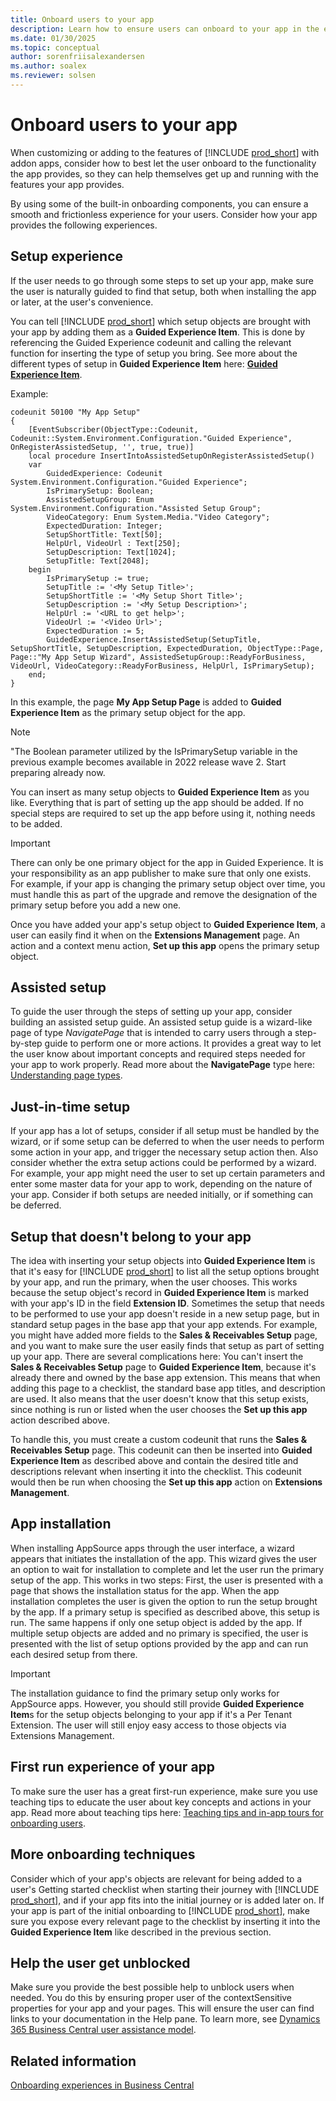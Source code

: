 ```yaml
---
title: Onboard users to your app
description: Learn how to ensure users can onboard to your app in the easiest way.
ms.date: 01/30/2025
ms.topic: conceptual
author: sorenfriisalexandersen
ms.author: soalex
ms.reviewer: solsen
---
```


# Onboard users to your app

When customizing or adding to the features of [!INCLUDE [prod_short](../includes/prod_short.md)] with addon apps, consider how to best let the user onboard to the functionality the app provides, so they can help themselves get up and running with the features your app provides.

By using some of the built-in onboarding components, you can ensure a smooth and frictionless experience for your users. Consider how your app provides the following experiences.  

## Setup experience

If the user needs to go through some steps to set up your app, make sure the user is naturally guided to find that setup, both when installing the app or later, at the user's convenience.

You can tell [!INCLUDE [prod_short](../includes/prod_short.md)] which setup objects are brought with your app by adding them as a **Guided Experience Item**. This is done by referencing the Guided Experience codeunit and calling the relevant function for inserting the type of setup you bring. See more about the different types of setup in **Guided Experience Item** here: [**Guided Experience Item**](onboarding-checklist.md#guided-experience-item).

Example:

```al
codeunit 50100 "My App Setup"
{
    [EventSubscriber(ObjectType::Codeunit, Codeunit::System.Environment.Configuration."Guided Experience", OnRegisterAssistedSetup, '', true, true)]
    local procedure InsertIntoAssistedSetupOnRegisterAssistedSetup()
    var
        GuidedExperience: Codeunit System.Environment.Configuration."Guided Experience";
        IsPrimarySetup: Boolean;
        AssistedSetupGroup: Enum System.Environment.Configuration."Assisted Setup Group";
        VideoCategory: Enum System.Media."Video Category";
        ExpectedDuration: Integer;
        SetupShortTitle: Text[50];
        HelpUrl, VideoUrl : Text[250];
        SetupDescription: Text[1024];
        SetupTitle: Text[2048];
    begin
        IsPrimarySetup := true;
        SetupTitle := '<My Setup Title>';
        SetupShortTitle := '<My Setup Short Title>';
        SetupDescription := '<My Setup Description>';
        HelpUrl := '<URL to get help>';
        VideoUrl := '<Video Url>';
        ExpectedDuration := 5;
        GuidedExperience.InsertAssistedSetup(SetupTitle, SetupShortTitle, SetupDescription, ExpectedDuration, ObjectType::Page, Page::"My App Setup Wizard", AssistedSetupGroup::ReadyForBusiness, VideoUrl, VideoCategory::ReadyForBusiness, HelpUrl, IsPrimarySetup);
    end;
}
```

In this example, the page **My App Setup Page** is added to ****Guided Experience Item**** as the primary setup object for the app.  

> [!NOTE]  
> "The Boolean parameter utilized by the IsPrimarySetup variable in the previous example becomes available in 2022 release wave 2. Start preparing already now.

You can insert as many setup objects to **Guided Experience Item** as you like. Everything that is part of setting up the app should be added. If no special steps are required to set up the app before using it, nothing needs to be added.

> [!IMPORTANT]  
> There can only be one primary object for the app in Guided Experience. It is your responsibility as an app publisher to make sure that only one exists. For example, if your app is changing the primary setup object over time, you must handle this as part of the upgrade and remove the designation of the primary setup before you add a new one.

Once you have added your app's setup object to **Guided Experience Item**, a user can easily find it when on the **Extensions Management** page. An action and a context menu action, **Set up this app** opens the primary setup object.

## Assisted setup

To guide the user through the steps of setting up your app, consider building an assisted setup guide. An assisted setup guide is a wizard-like page of type *NavigatePage* that is intended to carry users through a step-by-step guide to perform one or more actions. It provides a great way to let the user know about important concepts and required steps needed for your app to work properly. Read more about the **NavigatePage** type here: [Understanding page types](../developer/devenv-page-types-and-layouts.md#understanding-page-types).

## Just-in-time setup

If your app has a lot of setups, consider if all setup must be handled by the wizard, or if some setup can be deferred to when the user needs to perform some action in your app, and trigger the necessary setup action then. Also consider whether the extra setup actions could be performed by a wizard. For example, your app might need the user to set up certain parameters and enter some master data for your app to work, depending on the nature of your app. Consider if both setups are needed initially, or if something can be deferred.

## Setup that doesn't belong to your app

The idea with inserting your setup objects into **Guided Experience Item** is that it's easy for [!INCLUDE [prod_short](../includes/prod_short.md)] to list all the setup options brought by your app, and run the primary, when the user chooses. This works because the setup object's record in **Guided Experience Item** is marked with your app's ID in the field **Extension ID**. Sometimes the setup that needs to be performed to use your app doesn't reside in a new setup page, but in standard setup pages in the base app that your app extends. For example, you might have added more fields to the **Sales & Receivables Setup** page, and you want to make sure the user easily finds that setup as part of setting up your app. There are several complications here: You can't insert the **Sales & Receivables Setup** page to **Guided Experience Item**, because it's already there and owned by the base app extension. This means that when adding this page to a checklist, the standard base app titles, and description are used. It also means that the user doesn't know that this setup exists, since nothing is run or listed when the user chooses the **Set up this app** action described above.

To handle this, you must create a custom codeunit that runs the **Sales & Receivables Setup** page. This codeunit can then be inserted into **Guided Experience Item** as described above and contain the desired title and descriptions relevant when inserting it into the checklist. This codeunit would then be run when choosing the **Set up this app** action on **Extensions Management**.

## App installation

When installing AppSource apps through the user interface, a wizard appears that initiates the installation of the app. This wizard gives the user an option to wait for installation to complete and let the user run the primary setup of the app. This works in two steps: First, the user is presented with a page that shows the installation status for the app. When the app installation completes the user is given the option to run the setup brought by the app. If a primary setup is specified as described above, this setup is run. The same happens if only one setup object is added by the app. If multiple setup objects are added and no primary is specified, the user is presented with the list of setup options provided by the app and can run each desired setup from there.

> [!IMPORTANT]  
> The installation guidance to find the primary setup only works for AppSource apps. However, you should still provide **Guided Experience Item**s for the setup objects belonging to your app if it's a Per Tenant Extension. The user will still enjoy easy access to those objects via Extensions Management.  

## First run experience of your app

To make sure the user has a great first-run experience, make sure you use teaching tips to educate the user about key concepts and actions in your app. Read more about teaching tips here: [Teaching tips and in-app tours for onboarding users](onboarding-teaching-tips-tours.md).

## More onboarding techniques

Consider which of your app's objects are relevant for being added to a user's Getting started checklist when starting their journey with [!INCLUDE [prod_short](../includes/prod_short.md)], and if your app fits into the initial journey or is added later on. If your app is part of the initial onboarding to [!INCLUDE [prod_short](../includes/prod_short.md)], make sure you expose every relevant page to the checklist by inserting it into the **Guided Experience Item** like described in the previous section. 

## Help the user get unblocked

Make sure you provide the best possible help to unblock users when needed. You do this by ensuring proper user of the contextSensitive properties for your app and your pages. This will ensure the user can find links to your documentation in the Help pane. To learn more, see [Dynamics 365 Business Central user assistance model](../user-assistance.md).

## Related information

[Onboarding experiences in Business Central](onboarding-experiences.md)  
